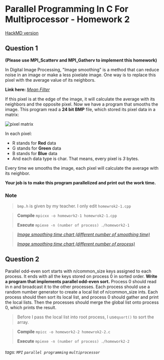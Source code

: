 Parallel Programming In C For Multiprocessor - Homework 2
===

[HackMD version](https://hackmd.io/MwUwxgRiFmC0wwA4AmcAsECc8IEZgB2OPFJAMyQEMQUqBWANhCA=?both)

## Question 1
**(Please use MPI_Scatterv and MPI_Gatherv to implement this homework)**

In Digital Image Processing, "Image smoothing" is a method that can reduce noise in an image or make a less pixelate image. One way is to replace this pixel with the average value of its neighbors.

**Link here:** [_Mean Filter_](https://homepages.inf.ed.ac.uk/rbf/HIPR2/mean.htm)

If this pixel is at the edge of the image, it will calculate the average with its neighbors and the opposite pixel.
Now we have a program that smooths the image. This program read a **24 bit BMP** file, which stored its pixel data in a matrix:

![pixel matrix](https://i.imgur.com/3Kya2rs.png)

In each pixel:
* R stands for **Red** data
* G stands for **Green** data
* B stands for **Blue** data
* And each data type is char. That means, every pixel is _3_ bytes.

Every time we smooths the image, each pixel will calculate the average with its neighbor.

**Your job is to make this program parallelized and print out the work time.**

### Note
> `bmp.h` is given by my teacher. I only edit `homewrok2-1.cpp`

> **Compile**
> ```mpicxx -o homework2-1 homewrok2-1.cpp```
>
> **Execute**
> ```mpiexe -n (number of process) ./homework2-1```

> [_Image smoothing time chart (different number of smoothing time)_](https://live.amcharts.com/Y0Y2J/)
>
> [_Image smoothing time chart (different number of process)_](https://live.amcharts.com/ZDcxZ/)

## Question 2
Parallel odd-even sort starts with n/common_size keys assigned to each process. It ends with all the keys stored on process 0 in sorted order.
**Write a program that implements parallel odd-even sort.**
Process 0 should read in n and broadcast it to the other processes. Each process should use a random number generator to create a local list of  n/common_size ints. Each process should then sort its local list, and process 0 should gather and print the local lists. Then the processes should merge the global list onto process 0, which prints the result.


> Before I pass the local list into root process, I use`qsort()` to sort the array.

> **Compile**
> ```mpicc -o homework2-2 homewrok2-2.c```
>
> **Execute**
> ```mpiexe -n (number of process) ./homework2-2```

###### tags: `MPI` `parallel programming` `multiprocessor`
